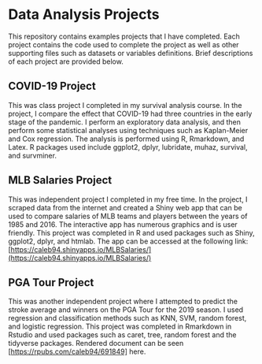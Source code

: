 # Data Analysis Projects

This repository contains examples projects that I have completed. Each project contains the code used to complete the project as well as other supporting files such as datasets or variables definitions. Brief descriptions of each project are provided below.


## COVID-19 Project

This was class project I completed in my survival analysis course. In the project, I compare the effect that COVID-19 had three countries in the early stage of the pandemic. I perform an exploratory data analysis, and then perform some statistical analyses using techniques such as Kaplan-Meier and Cox regression. The analysis is performed using R, Rmarkdown, and Latex. R packages used include ggplot2, dplyr, lubridate, muhaz, survival, and survminer.



## MLB Salaries Project

This was independent project I completed in my free time. In the project, I scraped data from the internet and created a Shiny web app that can be used to compare salaries of MLB teams and players between the years of 1985 and 2016. The interactive app has numerous graphics and is user friendly. This project was completed in R and used packages such as Shiny, ggplot2, dplyr, and htmlab. The app can be accessed at the following link: [https://caleb94.shinyapps.io/MLBSalaries/](https://caleb94.shinyapps.io/MLBSalaries/)

## PGA Tour Project

This was another independent project where I attempted to predict the stroke average and winners on the PGA Tour for the 2019 season. I used regression and classification methods such as KNN, SVM, random forest, and logistic regression. This project was completed in Rmarkdown in Rstudio and used packages such as caret, tree, random forest and the tidyverse packages. Rendered document can be seen [https://rpubs.com/caleb94/691849] here.
